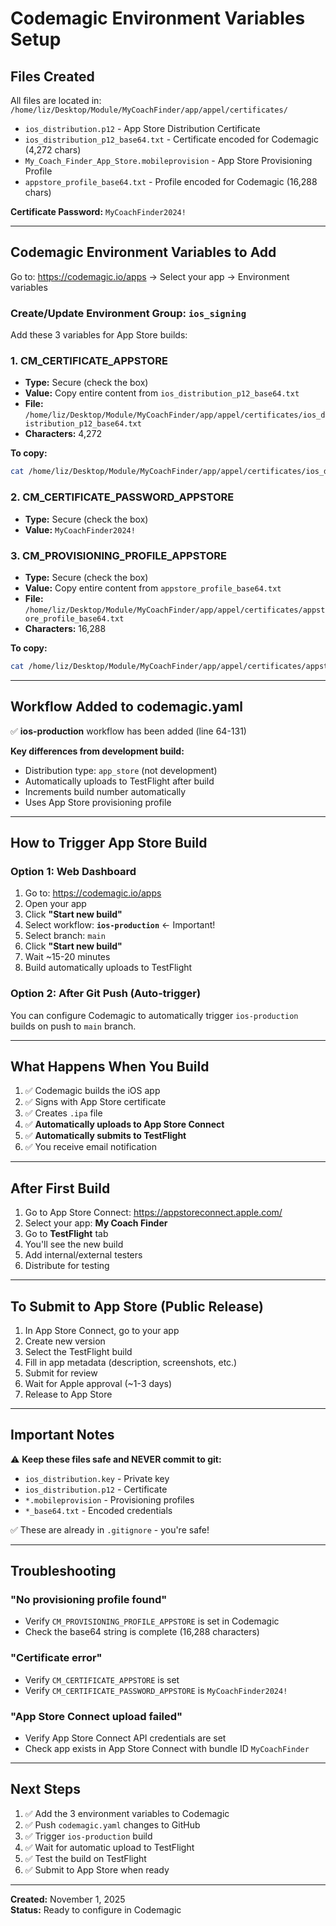 # Codemagic Environment Variables Setup

## Files Created

All files are located in: `/home/liz/Desktop/Module/MyCoachFinder/app/appel/certificates/`

- `ios_distribution.p12` - App Store Distribution Certificate
- `ios_distribution_p12_base64.txt` - Certificate encoded for Codemagic (4,272 chars)
- `My_Coach_Finder_App_Store.mobileprovision` - App Store Provisioning Profile
- `appstore_profile_base64.txt` - Profile encoded for Codemagic (16,288 chars)

**Certificate Password:** `MyCoachFinder2024!`

---

## Codemagic Environment Variables to Add

Go to: https://codemagic.io/apps → Select your app → Environment variables

### Create/Update Environment Group: `ios_signing`

Add these 3 variables for App Store builds:

### 1. CM_CERTIFICATE_APPSTORE
- **Type:** Secure (check the box)
- **Value:** Copy entire content from `ios_distribution_p12_base64.txt`
- **File:** `/home/liz/Desktop/Module/MyCoachFinder/app/appel/certificates/ios_distribution_p12_base64.txt`
- **Characters:** 4,272

**To copy:**
```bash
cat /home/liz/Desktop/Module/MyCoachFinder/app/appel/certificates/ios_distribution_p12_base64.txt
```

### 2. CM_CERTIFICATE_PASSWORD_APPSTORE
- **Type:** Secure (check the box)
- **Value:** `MyCoachFinder2024!`

### 3. CM_PROVISIONING_PROFILE_APPSTORE
- **Type:** Secure (check the box)
- **Value:** Copy entire content from `appstore_profile_base64.txt`
- **File:** `/home/liz/Desktop/Module/MyCoachFinder/app/appel/certificates/appstore_profile_base64.txt`
- **Characters:** 16,288

**To copy:**
```bash
cat /home/liz/Desktop/Module/MyCoachFinder/app/appel/certificates/appstore_profile_base64.txt
```

---

## Workflow Added to codemagic.yaml

✅ **ios-production** workflow has been added (line 64-131)

**Key differences from development build:**
- Distribution type: `app_store` (not development)
- Automatically uploads to TestFlight after build
- Increments build number automatically
- Uses App Store provisioning profile

---

## How to Trigger App Store Build

### Option 1: Web Dashboard
1. Go to: https://codemagic.io/apps
2. Open your app
3. Click **"Start new build"**
4. Select workflow: **`ios-production`** ← Important!
5. Select branch: `main`
6. Click **"Start new build"**
7. Wait ~15-20 minutes
8. Build automatically uploads to TestFlight

### Option 2: After Git Push (Auto-trigger)
You can configure Codemagic to automatically trigger `ios-production` builds on push to `main` branch.

---

## What Happens When You Build

1. ✅ Codemagic builds the iOS app
2. ✅ Signs with App Store certificate
3. ✅ Creates `.ipa` file
4. ✅ **Automatically uploads to App Store Connect**
5. ✅ **Automatically submits to TestFlight**
6. ✅ You receive email notification

---

## After First Build

1. Go to App Store Connect: https://appstoreconnect.apple.com/
2. Select your app: **My Coach Finder**
3. Go to **TestFlight** tab
4. You'll see the new build
5. Add internal/external testers
6. Distribute for testing

---

## To Submit to App Store (Public Release)

1. In App Store Connect, go to your app
2. Create new version
3. Select the TestFlight build
4. Fill in app metadata (description, screenshots, etc.)
5. Submit for review
6. Wait for Apple approval (~1-3 days)
7. Release to App Store

---

## Important Notes

⚠️ **Keep these files safe and NEVER commit to git:**
- `ios_distribution.key` - Private key
- `ios_distribution.p12` - Certificate
- `*.mobileprovision` - Provisioning profiles
- `*_base64.txt` - Encoded credentials

✅ These are already in `.gitignore` - you're safe!

---

## Troubleshooting

### "No provisioning profile found"
- Verify `CM_PROVISIONING_PROFILE_APPSTORE` is set in Codemagic
- Check the base64 string is complete (16,288 characters)

### "Certificate error"
- Verify `CM_CERTIFICATE_APPSTORE` is set
- Verify `CM_CERTIFICATE_PASSWORD_APPSTORE` is `MyCoachFinder2024!`

### "App Store Connect upload failed"
- Verify App Store Connect API credentials are set
- Check app exists in App Store Connect with bundle ID `MyCoachFinder`

---

## Next Steps

1. ✅ Add the 3 environment variables to Codemagic
2. ✅ Push `codemagic.yaml` changes to GitHub
3. ✅ Trigger `ios-production` build
4. ✅ Wait for automatic upload to TestFlight
5. ✅ Test the build on TestFlight
6. ✅ Submit to App Store when ready

---

**Created:** November 1, 2025  
**Status:** Ready to configure in Codemagic
